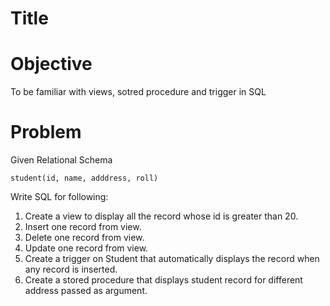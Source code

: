 # Title

# Objective
To be familiar with views, sotred procedure and trigger in SQL

# Problem
Given Relational Schema

   `student(id, name, adddress, roll)`

Write SQL for following:
1. Create a view to display all the record whose id is greater than 20.
2. Insert one record from view.
3. Delete one record from view.
4. Update one record from view.
5. Create a  trigger on Student that automatically displays the record when any record is inserted.
6. Create a stored procedure that displays student record for different address passed as argument.